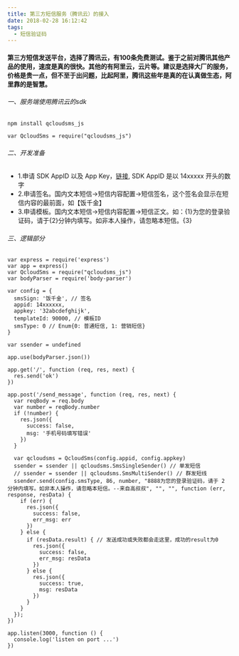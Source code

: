 ```yaml
---
title: 第三方短信服务（腾讯云）的接入
date: 2018-02-28 16:12:42
tags:
  - 短信验证码
---
```

#### 第三方短信发送平台，选择了腾讯云，有100条免费测试。鉴于之前对腾讯其他产品的使用，速度是真的很快。其他的有阿里云，云片等。建议是选择大厂的服务，价格是贵一点，但不至于出问题，比起阿里，腾讯这些年是真的在认真做生态，阿里靠的是智慧。
###### 一、服务端使用腾讯云的sdk
```
npm install qcloudsms_js

var QcloudSms = require("qcloudsms_js")
```
###### 二、开发准备
- 1.申请 SDK AppID 以及 App Key，[链接](https://console.cloud.tencent.com/sms/smsinfo/1400070556/0), SDK AppID 是以 14xxxxx 开头的数字
- 2.申请签名。国内文本短信->短信内容配置->短信签名，这个签名会显示在短信内容的最前面，如【饭千金】
- 3.申请模板。国内文本短信->短信内容配置->短信正文。如：{1}为您的登录验证码，请于{2}分钟内填写。如非本人操作，请忽略本短信。{3}
###### 三、逻辑部分
```
var express = require('express')
var app = express()
var QcloudSms = require("qcloudsms_js")
var bodyParser = require('body-parser')

var config = {
  smsSign: '饭千金', // 签名
  appid: 14xxxxxx,
  appkey: '32abcdefghijk',
  templateId: 90000, // 模板ID
  smsType: 0 // Enum{0: 普通短信, 1: 营销短信}
}

var ssender = undefined

app.use(bodyParser.json())

app.get('/', function (req, res, next) {
  res.send('ok')
})

app.post('/send_message', function (req, res, next) {
  var reqBody = req.body
  var number = reqBody.number
  if (!number) {
    res.json({
      success: false,
      msg: '手机号码填写错误'
    })
  }

  var qcloudsms = QcloudSms(config.appid, config.appkey)
  ssender = ssender || qcloudsms.SmsSingleSender() // 单发短信
  // ssender = ssender || qcloudsms.SmsMultiSender() // 群发短线
  ssender.send(config.smsType, 86, number, "8888为您的登录验证码，请于 2 分钟内填写。如非本人操作，请忽略本短信。--来自高叔叔", "", "", function (err, response, resData) {
    if (err) {
      res.json({
        success: false,
        err_msg: err
      })
    } else {
      if (resData.result) { // 发送成功或失败都会走这里，成功的result为0
        res.json({
          success: false,
          err_msg: resData
        })
      } else {
        res.json({
          success: true,
          msg: resData
        })
      }
    }
  });
})

app.listen(3000, function () {
  console.log('listen on port ...')
})
```
